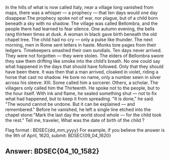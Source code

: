 In the hills of what is now called Italy, near a village long vanished from maps, there was a whisper — a prophecy — that ten days would one day disappear.The prophecy spoke not of war, nor plague, but of a child born beneath a sky with no shadow. The village was called Bellombra, and the people there had learned to fear silence. One autumn evening, the bells rang thirteen times at dusk. A woman in black gave birth beneath the old chapel tree. The child had no cry — only a pulse like thunder. The next morning, men in Rome sent letters in haste. Monks tore pages from their ledgers. Timekeepers smashed their own sundials. Ten days never arrived. They were not forgotten — they were stolen. The elders of Bellombra swore they saw them drifting like smoke into the child’s breath. No one could say what happened in the days that should have followed. Only that they should have been there. It was then that a man arrived, cloaked in violet, riding a horse that cast no shadow. He bore no name, only a number sewn in silver across his sleeve: XIII. Some called him a sorcerer. Others, a scholar. The villagers only called him the Thirteenth. He spoke not to the people, but to the hour itself. With ink and flame, he sealed something shut — not to fix what had happened, but to keep it from spreading. "It is done," he said. "The wound cannot be undone. But it can be explained — and remembered." Before he vanished, he left a single line etched into the chapel stone:"Mark the last day the world stood whole — for the child took the rest." Tell me, traveler, What was the date of birth of the child ?

Flag format : BDSEC{dd_mm_yyyy} For example, if you believe the answer is the 9th of April, 1620, submit: BDSEC{09_04_1620}

## Answer: BDSEC{04_10_1582}
